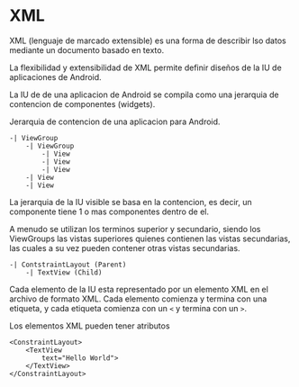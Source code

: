 # XML

XML (lenguaje de marcado extensible) es una forma de describir lso datos mediante un documento basado en texto.

La flexibilidad y extensibilidad de XML permite definir diseños de la IU de aplicaciones de Android.

La IU de de una aplicacion de Android se compila como una jerarquia de contencion de componentes (widgets).

Jerarquia de contencion de una aplicacion para Android.

    -| ViewGroup
        -| ViewGroup
            -| View
            -| View
            -| View
        -| View
        -| View

La jerarquia de la IU visible se basa en la contencion, es decir, un componente tiene 1 o mas componentes dentro de el.

A menudo se utilizan los terminos superior y secundario, siendo los ViewGroups las vistas superiores quienes contienen las vistas secundarias, las cuales a su vez pueden contener otras vistas secundarias.

    -| ContstraintLayout (Parent)
        -| TextView (Child)

Cada elemento de la IU esta representado por un elemento XML en el archivo de formato XML. Cada elemento comienza y termina con una etiqueta, y cada etiqueta comienza con un `<` y termina con un `>`.

Los elementos XML pueden tener atributos

    <ConstraintLayout>
        <TextView
            text="Hello World">
        </TextView>
    </ConstraintLayout>